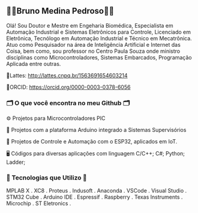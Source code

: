 ## 👩‍💻Bruno Medina Pedroso👩‍💻

Olá! Sou Doutor e Mestre em Engeharia Biomédica, Especialista em Automação Industrial e Sistemas Eletrônicos para Controle, Licenciado em Eletrônica, Tecnólogo em Automação Industrial e Técnico em Mecatrônica. Atuo como Pesquisador na área de Inteligência Artificial e Internet das Coisa, bem como, sou professor no Centro Paula Souza onde ministro disciplinas como Microcontroladores, Sistemas Embarcados, Programação Aplicada entre outras.

📑️Lattes: http://lattes.cnpq.br/1563691654603214

📑️ORCID: https://orcid.org/0000-0003-0378-6056

### 🗂️ O que você encontra no meu Github 🗂️

⚙️ Projetos para Microcontroladores PIC 

🤖 Projetos com a plataforma Arduino integrado a Sistemas Supervisórios

💎 Projetos de Controle e Automação com o ESP32, aplicados em IoT.

🖥️ Códigos para diversas aplicações com linguagem C/C++; C#; Python; Ladder; 


### 🌟 Tecnologias que Utilizo 🌟

  MPLAB X . XC8 . Proteus . Indusoft . Anaconda . VSCode . Visual Studio . STM32 Cube . Arduino IDE . Espressif . Raspberry . Texas Instruments . Microchip . ST Eletronics .
   


<!---
drbrunomp/drbrunomp is a ✨ special ✨ repository because its `README.md` (this file) appears on your GitHub profile.
You can click the Preview link to take a look at your changes.
--->
